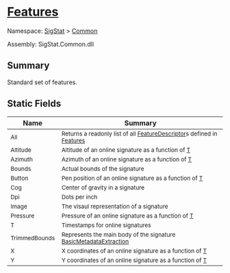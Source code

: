 # [Features](./Features.md)

Namespace: [SigStat]() > [Common](./README.md)

Assembly: SigStat.Common.dll

## Summary
Standard set of features.

## Static Fields

| Name | Summary | 
| --- | --- | 
| <sub>All</sub><div style="pointer-events:none; cursor:default; width=200;"></div>| <sub>Returns a readonly list of all [FeatureDescriptor](https://github.com/hargitomi97/sigstat/blob/master/docs/md/SigStat/Common/FeatureDescriptor.md)s defined in [Features](https://github.com/hargitomi97/sigstat/blob/master/docs/md/SigStat/Common/Features.md)</sub>| <br>
| <sub>Altitude</sub><div style="pointer-events:none; cursor:default; width=200;"></div>| <sub>Altitude of an online signature as a function of [T](https://github.com/hargitomi97/sigstat/blob/master/docs/md/SigStat/Common/Features.md)</sub>| <br>
| <sub>Azimuth</sub><div style="pointer-events:none; cursor:default; width=200;"></div>| <sub>Azimuth of an online signature as a function of [T](https://github.com/hargitomi97/sigstat/blob/master/docs/md/SigStat/Common/Features.md)</sub>| <br>
| <sub>Bounds</sub><div style="pointer-events:none; cursor:default; width=200;"></div>| <sub>Actual bounds of the signature</sub>| <br>
| <sub>Button</sub><div style="pointer-events:none; cursor:default; width=200;"></div>| <sub>Pen position of an online signature as a function of [T](https://github.com/hargitomi97/sigstat/blob/master/docs/md/SigStat/Common/Features.md)</sub>| <br>
| <sub>Cog</sub><div style="pointer-events:none; cursor:default; width=200;"></div>| <sub>Center of gravity in a signature</sub>| <br>
| <sub>Dpi</sub><div style="pointer-events:none; cursor:default; width=200;"></div>| <sub>Dots per inch</sub>| <br>
| <sub>Image</sub><div style="pointer-events:none; cursor:default; width=200;"></div>| <sub>The visaul representation of a signature</sub>| <br>
| <sub>Pressure</sub><div style="pointer-events:none; cursor:default; width=200;"></div>| <sub>Pressure of an online signature as a function of [T](https://github.com/hargitomi97/sigstat/blob/master/docs/md/SigStat/Common/Features.md)</sub>| <br>
| <sub>T</sub><div style="pointer-events:none; cursor:default; width=200;"></div>| <sub>Timestamps for online signatures</sub>| <br>
| <sub>TrimmedBounds</sub><div style="pointer-events:none; cursor:default; width=200;"></div>| <sub>Represents the main body of the signature [BasicMetadataExtraction](https://github.com/hargitomi97/sigstat/blob/master/docs/md/SigStat/Common/BasicMetadataExtraction.md)</sub>| <br>
| <sub>X</sub><div style="pointer-events:none; cursor:default; width=200;"></div>| <sub>X coordinates of an online signature as a function of [T](https://github.com/hargitomi97/sigstat/blob/master/docs/md/SigStat/Common/Features.md)</sub>| <br>
| <sub>Y</sub><div style="pointer-events:none; cursor:default; width=200;"></div>| <sub>Y coordinates of an online signature as a function of [T](https://github.com/hargitomi97/sigstat/blob/master/docs/md/SigStat/Common/Features.md)</sub>| <br>



